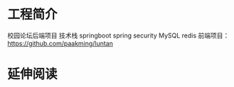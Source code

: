 # 工程简介
校园论坛后端项目
技术栈
springboot
spring security
MySQL
redis
前端项目：https://github.com/paakming/luntan
# 延伸阅读

